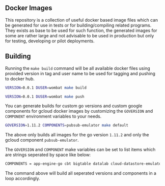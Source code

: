 Docker Images
----------------
This repository is a collection of useful docker based image files which can be generated for use in tests or for building/compiling
related programs. They exists as base to be used for such function, the generated images for some are rather large and not advisable 
to be used in production but only for testing, developing or pilot deployments.


## Building

Running the `make build` command will be all available docker files using provided
version in tag and user name to be used for tagging and pushing to docker hub.

```bash
VERSION=0.0.1 DUSER=wombat make build
```

```bash
VERSION=0.0.1 DUSER=wombat make push
```

You can generate builds for custom go versions and custom google components for gcloud docker
images by customizing the `GOVERSION` and `COMPONENT` environment variables to your needs.

```bash
GOVERSION=1.11.2 COMPONENTS=pubsub-emulator make default
```

The above only builds all images for the go version `1.11.2` and only the gcloud 
component `pubsub-emulator`.

The `GOVERSION` and `COMPONENT` make variables can be set to list items which are strings 
seperated by space like below:

```bash
COMPONENTS = app-engine-go cbt bigtable datalab cloud-datastore-emulator gcd-emulator cloud-firestore-emulator pubsub-emulator cloud_sql_proxy emulator-reverse-proxy cloud-build-local docker-credential-gcr kubectl GOVERSION = 1.11.2 1.11.1 1.11 1.10 1.9 1.8 1.7 make default
```

The command above will build all seperated versions and components in a loop accordingly.